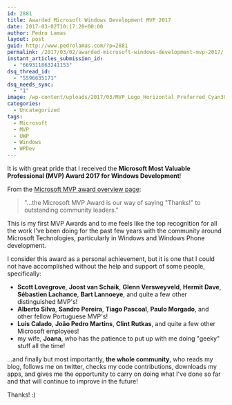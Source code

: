 ```yaml
---
id: 2881
title: Awarded Microsoft Windows Development MVP 2017
date: 2017-03-02T10:17:20+00:00
author: Pedro Lamas
layout: post
guid: http://www.pedrolamas.com/?p=2881
permalink: /2017/03/02/awarded-microsoft-windows-development-mvp-2017/
instant_articles_submission_id:
  - "669311863241153"
dsq_thread_id:
  - "5596635171"
dsq_needs_sync:
  - "1"
image: /wp-content/uploads/2017/03/MVP_Logo_Horizontal_Preferred_Cyan300_RGB_300ppi.png
categories:
  - Uncategorized
tags:
  - Microsoft
  - MVP
  - UWP
  - Windows
  - WPDev
---
```

It is with great pride that I received the **Microsoft Most Valuable Professional (MVP) Award 2017 for Windows Development**!

From the [Microsoft MVP award overview page](https://mvp.microsoft.com/en-us/overview):

> "...the Microsoft MVP Award is our way of saying "Thanks!" to outstanding community leaders."

This is my first MVP Awards and to me feels like the top recognition for all the work I've been doing for the past few years with the community around Microsoft Technologies, particularly in Windows and Windows Phone development.

I consider this award as a personal achievement, but it is one that I could not have accomplished without the help and support of some people, specifically:

*   **Scott Lovegrove**, **Joost van Schaik**, **Glenn Versweyveld**, **Hermit Dave**, **Sébastien Lachance**, **Bart Lannoeye**, and quite a few other distinguished MVP's!
*   **Alberto Silva**, **Sandro Pereira**, **Tiago Pascoal**, **Paulo Morgado**, and other fellow Portuguese MVP's!
*   **Luis Calado**, **João Pedro Martins**, **Clint Rutkas**, and quite a few other Microsoft employees!
*   my wife, **Joana**, who has the patience to put up with me doing "geeky" stuff all the time!

...and finally but most importantly, **the whole community**, who reads my blog, follows me on twitter, checks my code contributions, downloads my apps, and gives me the opportunity to carry on doing what I've done so far and that will continue to improve in the future!

Thanks! :)